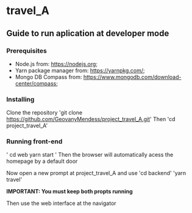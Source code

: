 # travel_A

## Guide to run aplication at developer mode

### Prerequisites

* Node.js from: https://nodejs.org;
* Yarn package manager from: https://yarnpkg.com/;
* Mongo DB Compass from: https://www.mongodb.com/download-center/compass;

### Installing

Clone the repository
'git clone https://github.com/GeovanyMendess/project_travel_A.git'
Then
'cd project_travel_A'

### Running front-end

'
cd web
yarn start
'
Then the browser will automatically acess the homepage by a default door

Now open a new prompt at project_travel_A and use
'cd backend'
'yarn travel'

**IMPORTANT: You must keep both propts running**

Then use the web interface at the navigator  




